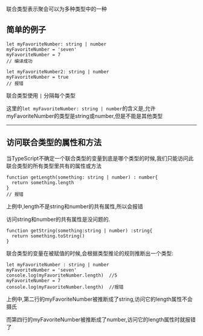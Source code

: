 联合类型表示聚会可以为多种类型中的一种

## **简单的例子**

```
let myFavoriteNumber: string | number
myFavoriteNumber = 'seven'
myFavoriteNumber = 7
// 编译成功

let myFavoriteNumber2: string | number
myFavoriteNumber = true
// 报错
```

联合类型使用 `|` 分隔每个类型

这里的`let myFavoriteNumber: string | number`的含义是,允许myFavoriteNumber的类型是string或number,但是不能是其他类型

---

## **访问联合类型的属性和方法**

当TypeScript不确定一个联合类型的变量到底是哪个类型的时候,我们只能访问此联合类型的所有类型里共有的属性或方法

```
function getLength(something: string | number) : number{
  return something.length
}
// 报错
```

上例中,length不是string和number的共有属性,所以会报错

访问string和number的共有属性是没问题的.

```
function getString(something:string | number) :string{
  return something.toString()
}
```

联合类型的变量在被赋值的时候,会根据类型推论的规则推断出一个类型:

```
let myFavoriteNumber : string | number
myFavoriteNumber = 'seven'
console.log(myFavoriteNumber.length)  //5
myFavoriteNumber = 7
console.log(myFavoriteNumber.length)  //报错
```

上例中,第二行的myFavoriteNumber被推断成了string,访问它的length属性不会摄氏

而第四行的myFavoriteNumber被推断成了number,访问它的length属性时就报错了